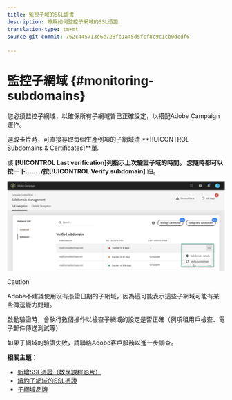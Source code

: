 ```yaml
---
title: 監視子域的SSL證書
description: 瞭解如何監控子網域的SSL憑證
translation-type: tm+mt
source-git-commit: 762c445713e6e728fc1a45d5fcf8c9c1cb0dcdf6

---
```



# 監控子網域 {#monitoring-subdomains}

您必須監控子網域，以確保所有子網域皆已正確設定，以搭配Adobe Campaign運作。

選取卡片時，可直接存取每個生產例項的子網域清 **[!UICONTROL Subdomains & Certificates]**單。

該 **[!UICONTROL Last verification]**列指示上次驗證子域的時間。** 您隨時都可以按一下…… **./按**[!UICONTROL Verify subdomain]** 鈕。

![](assets/subdomain_verification.png)

>[!CAUTION]
>
>Adobe不建議使用沒有憑證日期的子網域，因為這可能表示這些子網域可能有某些傳送能力問題。

啟動驗證時，會執行數個操作以檢查子網域的設定是否正確（例項租用戶檢查、電子郵件傳送測試等）

如果子網域的驗證失敗，請聯絡Adobe客戶服務以進一步調查。

**相關主題：**

* [新增SSL憑證（教學課程影片）](https://docs.adobe.com/content/help/en/campaign-learn/campaign-standard-tutorials/administrating/control-panel/adding-ssl-certificates.html)
* [續約子網域的SSL憑證](../..help/subdomains-certificates/using/renewing-subdomain-certificate.md)
* [子網域品牌](../../subdomains-certificates/using/subdomains-branding.md)
